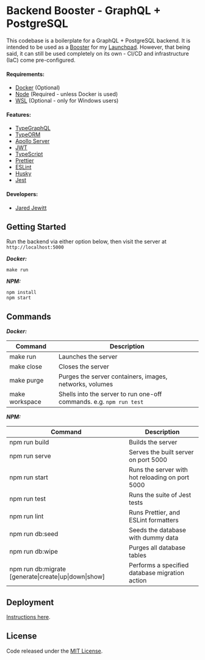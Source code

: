 # Backend Booster - GraphQL + PostgreSQL

This codebase is a boilerplate for a GraphQL + PostgreSQL backend. It is intended to be used as a
[Booster](https://github.com/jared-jewitt/booster-guidelines) for my [Launchpad](https://github.com/jared-jewitt/launchpad).
However, that being said, it can still be used completely on its own - CI/CD and infrastructure (IaC) come pre-configured.

#### Requirements:

- [Docker](https://www.docker.com/) (Optional)
- [Node](https://nodejs.org/en/) (Required - unless Docker is used)
- [WSL](https://docs.microsoft.com/en-us/windows/wsl/install-win10) (Optional - only for Windows users)

#### Features:

- [TypeGraphQL](https://typegraphql.com/)
- [TypeORM](https://typeorm.io/)
- [Apollo Server](https://www.apollographql.com/docs/apollo-server/)
- [JWT](https://jwt.io/)
- [TypeScript](https://www.typescriptlang.org/)
- [Prettier](https://prettier.io/)
- [ESLint](https://eslint.org/)
- [Husky](https://github.com/typicode/husky)
- [Jest](https://jestjs.io/)

#### Developers:

- [Jared Jewitt](https://jared-jewitt.github.io/)

## Getting Started

Run the backend via either option below, then visit the server at `http://localhost:5000`

**_Docker:_**

```
make run
```

**_NPM:_**

```
npm install
npm start
```

## Commands

**_Docker:_**

| Command        | Description                                                         |
| -------------- | ------------------------------------------------------------------- |
| make run       | Launches the server                                                 |
| make close     | Closes the server                                                   |
| make purge     | Purges the server containers, images, networks, volumes             |
| make workspace | Shells into the server to run one-off commands. e.g. `npm run test` |

**_NPM:_**

| Command                                                               | Description                                     |
| --------------------------------------------------------------------- | ----------------------------------------------- |
| npm run build                                                         | Builds the server                               |
| npm run serve                                                         | Serves the built server on port 5000            |
| npm run start                                                         | Runs the server with hot reloading on port 5000 |
| npm run test                                                          | Runs the suite of Jest tests                    |
| npm run lint                                                          | Runs Prettier, and ESLint formatters            |
| npm run db:seed                                                       | Seeds the database with dummy data              |
| npm run db:wipe                                                       | Purges all database tables                      |
| npm run db:migrate [generate&#124;create&#124;up&#124;down&#124;show] | Performs a specified database migration action  |

## Deployment

[Instructions here](DEPLOYMENT.md).

## License

Code released under the [MIT License](LICENSE).
